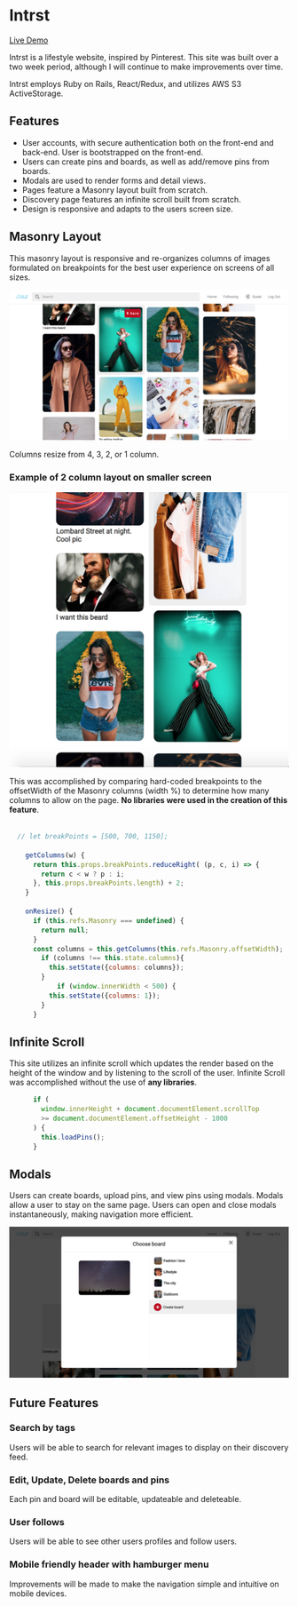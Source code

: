 # Intrst

[Live Demo](https://intrst.herokuapp.com/)

Intrst is a lifestyle website, inspired by Pinterest. This site was built over a two week period, although I will continue to make improvements over time.

Intrst employs Ruby on Rails, React/Redux, and utilizes AWS S3 ActiveStorage. 

## Features 

* User accounts, with secure authentication both on the front-end and back-end. User is bootstrapped on the front-end.
* Users can create pins and boards, as well as add/remove pins from boards.
* Modals are used to render forms and detail views.
* Pages feature a Masonry layout built from scratch.
* Discovery page features an infinite scroll built from scratch.
* Design is responsive and adapts to the users screen size.

## Masonry Layout

This masonry layout is responsive and re-organizes columns of images formulated on breakpoints for the best user experience on screens of all sizes. 

![Masonry Grid Full Screen](https://github.com/domobritton/Intrst/blob/master/pinterest/Screen%20Shot%202018-10-19%20at%209.12.18%20AM.png)

Columns resize from 4, 3, 2, or 1 column. 

### Example of 2 column layout on smaller screen
![Masonry Grid Small Screen](https://github.com/domobritton/Intrst/blob/master/pinterest/Screen%20Shot%202018-10-19%20at%209.31.41%20AM.png)

This was accomplished by comparing hard-coded breakpoints to the offsetWidth of the Masonry columns (width %) to determine how many columns to allow on the page. **No libraries were used in the creation of this feature**.

```js

  // let breakPoints = [500, 700, 1150];
  
	getColumns(w) {
	  return this.props.breakPoints.reduceRight( (p, c, i) => {
	    return c < w ? p : i;
	  }, this.props.breakPoints.length) + 2;
	}

	onResize() {
	  if (this.refs.Masonry === undefined) {
	    return null;
	  }
	  const columns = this.getColumns(this.refs.Masonry.offsetWidth);
	    if (columns !== this.state.columns){
	      this.setState({columns: columns});
	    }
            if (window.innerWidth < 500) {
	      this.setState({columns: 1});
	    }
	  }

```
## Infinite Scroll

This site utilizes an infinite scroll which updates the render based on the height of the window and by listening to the scroll of the user. Infinite Scroll was accomplished without the use of **any libraries**. 

```js
      if (
        window.innerHeight + document.documentElement.scrollTop
        >= document.documentElement.offsetHeight - 1000
      ) {
        this.loadPins();
      }
```
## Modals
Users can create boards, upload pins, and view pins using modals. Modals allow a user to stay on the same page. Users can open and close modals instantaneously, making navigation more efficient.

![Modal Example](https://github.com/domobritton/Intrst/blob/master/pinterest/Screen%20Shot%202018-10-19%20at%209.13.30%20AM.png)

## Future Features

### Search by tags

Users will be able to search for relevant images to display on their discovery feed.

### Edit, Update, Delete boards and pins

Each pin and board will be editable, updateable and deleteable.

### User follows

Users will be able to see other users profiles and follow users.

### Mobile friendly header with hamburger menu

Improvements will be made to make the navigation simple and intuitive on mobile devices.
